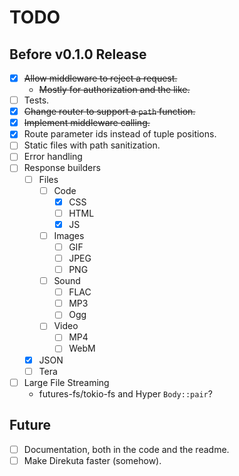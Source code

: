 # TODO

## Before v0.1.0 Release

- [x] ~~Allow middleware to reject a request.~~
  - ~~Mostly for authorization and the like.~~
- [ ] Tests.
- [x] ~~Change router to support a `path` function.~~
- [x] ~~Implement middleware calling.~~
- [x] Route parameter ids instead of tuple positions.
- [ ] Static files with path sanitization.
- [ ] Error handling
- [ ] Response builders
  - [ ] Files
    - [ ] Code
      - [X] CSS
      - [ ] HTML
      - [X] JS
    - [ ] Images
      - [ ] GIF
      - [ ] JPEG
      - [ ] PNG
    - [ ] Sound
      - [ ] FLAC
      - [ ] MP3
      - [ ] Ogg
    - [ ] Video
      - [ ] MP4
      - [ ] WebM
  - [x] JSON
  - [ ] Tera
- [ ] Large File Streaming
  - futures-fs/tokio-fs and Hyper `Body::pair`?

## Future

- [ ] Documentation, both in the code and the readme.
- [ ] Make Direkuta faster (somehow).
